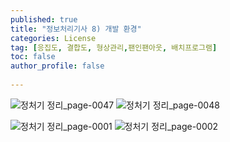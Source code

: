```yaml
---
published: true
title: "정보처리기사 8) 개발 환경" 
categories: License
tag: [응집도, 결합도, 형상관리,팬인팬아웃, 배치프로그램] 
toc: false
author_profile: false 
  
---
```


![정처기 정리_page-0047](https://github.com/Vida0822/OOP/assets/132312673/39adce17-c3a0-41bf-a7fc-8d0eaaa74ef0)
![정처기 정리_page-0048](https://github.com/Vida0822/OOP/assets/132312673/e462c0ad-1448-4870-918d-3ec411d6078c)

![정처기 정리_page-0001](https://github.com/Vida0822/OOP/assets/132312673/004c2ed4-6863-46e2-a2cd-37bb8ea83685)
![정처기 정리_page-0002](https://github.com/Vida0822/OOP/assets/132312673/7e32d72f-25ff-4bb3-a893-933576f0bb92)
